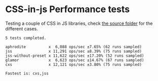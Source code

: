 # CSS-in-js Performance tests

Testing a couple of CSS in JS libraries, check [the source folder](./src/cases) for the different cases.

```
5 tests completed.

aphrodite          x  6,088 ops/sec ±7.65% (62 runs sampled)
jss                x 11,291 ops/sec ±8.39% (75 runs sampled)
jss-without-preset x 11,622 ops/sec ±17.20% (52 runs sampled)
glamor             x  6,623 ops/sec ±14.67% (67 runs sampled)
cxs                x 12,121 ops/sec ±3.80% (75 runs sampled)

Fastest is: cxs,jss
```
